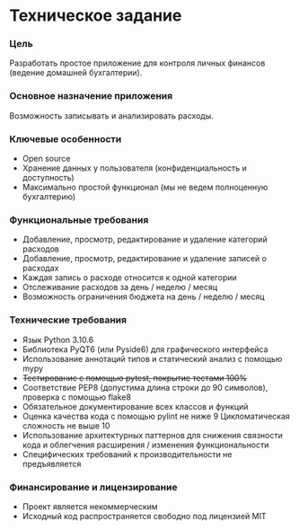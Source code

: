 # Техническое задание

### Цель
Разработать простое приложение для контроля личных финансов
(ведение домашней бухгалтерии).

### Основное назначение приложения
Возможность записывать и анализировать расходы.

### Ключевые особенности
- Open source
- Хранение данных у пользователя (конфиденциальность и доступность)
- Максимально простой функционал (мы не ведем полноценную бухгалтерию)

### Функциональные требования
- Добавление, просмотр, редактирование и удаление категорий расходов
- Добавление, просмотр, редактирование и удаление записей о расходах
- Каждая запись о расходе относится к одной категории
- Отслеживание расходов за день / неделю / месяц
- Возможность ограничения бюджета на день / неделю / месяц

### Технические требования
- Язык Python 3.10.6
- Библиотека PyQT6 (или Pyside6) для графического интерфейса
- Использование аннотаций типов и статический анализ с помощью mypy
- ~~Тестирование с помощью pytest, покрытие тестами 100%~~
- Соответствие PEP8 (допустима длина строки до 90 символов), проверка с помощью flake8
- Обязательное документирование всех классов и функций
- Оценка качества кода с помощью pylint не ниже 9 Цикломатическая сложность не выше 10
- Использование архитектурных паттернов для снижения связности кода и облегчения расширения / изменения функциональности
- Специфических требований к производительности не предъявляется

### Финансирование и лицензирование
- Проект является некоммерческим
- Исходный код распространяется свободно под лицензией MIT
